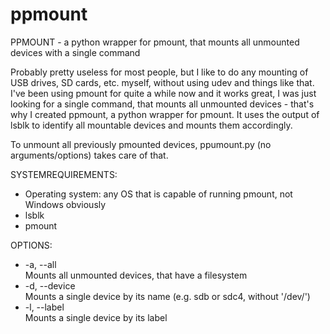 # ppmount
PPMOUNT - a python wrapper for pmount, that mounts all unmounted devices with a single command

Probably pretty useless for most people, but I like to do any mounting of USB drives, SD cards, etc. myself, without using udev and things like that.
I've been using pmount for quite a while now and it works great, I was just looking for a single command, that mounts all unmounted devices - that's why I created ppmount, a python wrapper for pmount. It uses the output of lsblk to identify all mountable devices and mounts them accordingly.

To unmount all previously pmounted devices, ppumount.py (no arguments/options) takes care of that.

SYSTEMREQUIREMENTS:

   - Operating system: any OS that is capable of running pmount, not Windows obviously
   - lsblk
   - pmount

OPTIONS:

   - -a, --all <br /> Mounts all unmounted devices, that have a filesystem
   - -d, --device <device> <br /> Mounts a single device by its name (e.g. sdb or sdc4, without '/dev/')	
   - -l, --label <label> <br /> Mounts a single device by its label
